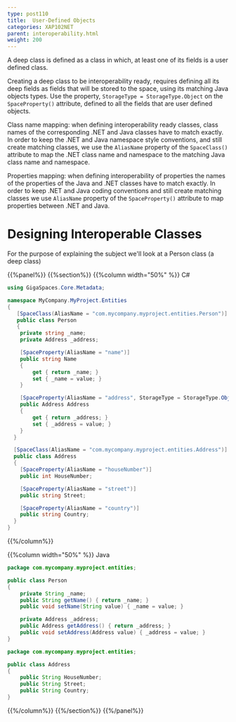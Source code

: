 ```yaml
---
type: post110
title:  User-Defined Objects
categories: XAP102NET
parent: interoperability.html
weight: 200
---
```




A deep class is defined as a class in which, at least one of its fields is a user defined class.


Creating a deep class to be interoperability ready, requires defining all its deep fields as fields that will be stored to the space, using its matching Java objects types. Use the property, `StorageType = StorageType.Object` on the `SpaceProperty()` attribute, defined to all the fields that are user defined objects.

Class name mapping: when defining interoperability ready classes, class names of the corresponding .NET and Java classes have to match exactly. In order to keep the .NET and Java namespace style conventions, and still create matching classes, we use the `AliasName` property of the `SpaceClass()` attribute to map the .NET class name and namespace to the matching Java class name and namespace.

Properties mapping: when defining interoperability of properties the names of the properties of the Java and .NET classes have to match exactly. In order to keep .NET and Java coding conventions and still create matching classes we use `AliasName` property of the `SpaceProperty()` attribute to map properties between .NET and Java.


# Designing Interoperable Classes

For the purpose of explaining the subject we'll look at a Person class (a deep class)


{{%panel%}}
{{%section%}}
{{%column width="50%" %}}
C#


```csharp
using GigaSpaces.Core.Metadata;

namespace MyCompany.MyProject.Entities
{
   [SpaceClass(AliasName = "com.mycompany.myproject.entities.Person")]
   public class Person
   {
    private string _name;
    private Address _address;

    [SpaceProperty(AliasName = "name")]
    public string Name
    {
        get { return _name; }
        set { _name = value; }
    }

    [SpaceProperty(AliasName = "address", StorageType = StorageType.Object)]
    public Address Address
    {
        get { return _address; }
        set { _address = value; }
    }
  }

  [SpaceClass(AliasName = "com.mycompany.myproject.entities.Address")]
  public class Address
  {
    [SpaceProperty(AliasName = "houseNumber")]
    public int HouseNumber;

    [SpaceProperty(AliasName = "street")]
    public string Street;

    [SpaceProperty(AliasName = "country")]
    public string Country;
  }
}
```
{{%/column%}}

{{%column width="50%" %}}
Java


```java
package com.mycompany.myproject.entities;

public class Person
{
    private String _name;
    public String getName() { return _name; }
    public void setName(String value) { _name = value; }

    private Address _address;
    public Address getAddress() { return _address; }
    public void setAddress(Address value) { _address = value; }
}

package com.mycompany.myproject.entities;

public class Address
{
    public String HouseNumber;
    public String Street;
    public String Country;
}
```
{{%/column%}}
{{%/section%}}
{{%/panel%}}

